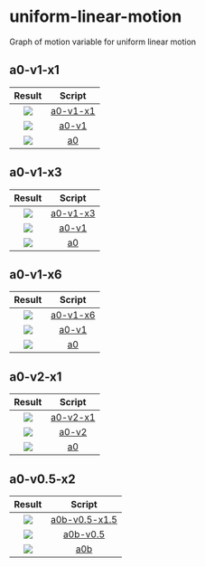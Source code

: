# uniform-linear-motion
Graph of motion variable for uniform linear motion


## a0-v1-x1
Result | Script
:-: | :-:
![](a0-v1-x1.svg) | [a0-v1-x1](a0-v1-x1.gnu)
![](a0-v1.svg) | [a0-v1](a0-v1.gnu)
![](a0.svg) | [a0](a0.gnu)


## a0-v1-x3
Result | Script
:-: | :-:
![](a0-v1-x3.svg) | [a0-v1-x3](a0-v1-x3.gnu)
![](a0-v1.svg) | [a0-v1](a0-v1.gnu)
![](a0.svg) | [a0](a0.gnu)


## a0-v1-x6
Result | Script
:-: | :-:
![](a0-v1-x6.svg) | [a0-v1-x6](a0-v1-x6.gnu)
![](a0-v1.svg) | [a0-v1](a0-v1.gnu)
![](a0.svg) | [a0](a0.gnu)


## a0-v2-x1
Result | Script
:-: | :-:
![](a0-v2-x1.svg) | [a0-v2-x1](a0-v2-x1.gnu)
![](a0-v2.svg) | [a0-v2](a0-v2.gnu)
![](a0.svg) | [a0](a0.gnu)


## a0-v0.5-x2
Result | Script
:-: | :-:
![](a0b-v0.5-x1.5.svg) | [a0b-v0.5-x1.5](a0-v0.5-x1.5.gnu)
![](a0b-v0.5.svg) | [a0b-v0.5](a0-v0.5.gnu)
![](a0b.svg) | [a0b](a0b.gnu)

